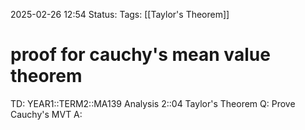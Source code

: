 2025-02-26 12:54
Status: 
Tags: [[Taylor's Theorem]]
# proof for cauchy's mean value theorem

TD: YEAR1::TERM2::MA139 Analysis 2::04 Taylor's Theorem
Q: Prove Cauchy's MVT
A: 